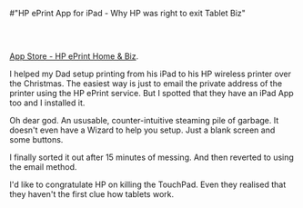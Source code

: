 #"HP ePrint App for iPad - Why HP was right to exit Tablet Biz"

&nbsp;
<p style="text-align: center;"><a href="http://itunes.apple.com/us/app/hp-eprint-home-biz/id299531647?mt=8"><img src='https://s3-eu-west-1.amazonaws.com/conoroneill.net/wp-content/uploads/2011/12/mzl.ydgiuouc.480x480-75.jpg' alt='' /></a></p>
<a href="http://itunes.apple.com/us/app/hp-eprint-home-biz/id299531647?mt=8">App Store - HP ePrint Home &amp; Biz</a>.

I helped my Dad setup printing from his iPad to his HP wireless printer over the Christmas. The easiest way is just to email the private address of the printer using the HP ePrint service. But I spotted that they have an iPad App too and I installed it.

Oh dear god. An ususable, counter-intuitive steaming pile of garbage. It doesn't even have a Wizard to help you setup. Just a blank screen and some buttons.

I finally sorted it out after 15 minutes of messing. And then reverted to using the email method.

I'd like to congratulate HP on killing the TouchPad. Even they realised that they haven't the first clue how tablets work.